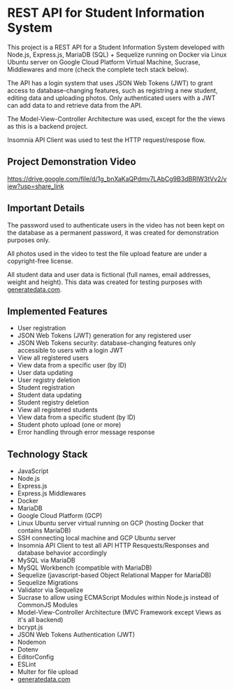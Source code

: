 # REST API for Student Information System

This project is a REST API for a Student Information System developed with Node.js, Express.js, MariaDB (SQL) + Sequelize running on Docker via Linux Ubuntu server on Google Cloud Platform Virtual Machine, Sucrase, Middlewares and more (check the complete tech stack below).

The API has a login system that uses JSON Web Tokens (JWT) to grant access to database-changing features, such as registring a new student, editing data and uploading photos. Only authenticated users with a JWT can add data to and retrieve data from the API.

The Model-View-Controller Architecture was used, except for the the views as this is a backend project.

Insomnia API Client was used to test the HTTP request/respose flow.

## Project Demonstration Video

https://drive.google.com/file/d/1g_bnXaKaQPdmv7LAbCg9B3dBRIW3tVv2/view?usp=share_link

## Important Details

The password used to authenticate users in the video has not been kept on the database as a permanent password, it was created for demonstration purposes only.

All photos used in the video to test the file upload feature are under a copyright-free license.

All student data and user data is fictional (full names, email addresses, weight and height). This data was created for testing purposes with [generatedata.com](https://generatedata.com/).

## Implemented Features

+ User registration
+ JSON Web Tokens (JWT) generation for any registered user
+ JSON Web Tokens security: database-changing features only accessible  to users with a login JWT
+ View all registered users
+ View data from a specific user (by ID)
+ User data updating
+ User registry deletion
+ Student registration
+ Student data updating
+ Student registry deletion
+ View all registered students
+ View data from a specific student  (by ID)
+ Student photo upload (one or more)
+ Error handling through error message response

## Technology Stack

+ JavaScript
+ Node.js
+ Express.js
+ Express.js Middlewares
+ Docker
+ MariaDB
+ Google Cloud Platform (GCP)
+ Linux Ubuntu server virtual running on GCP (hosting Docker that contains MariaDB)
+ SSH connecting local machine and GCP Ubuntu server
+ Insomnia API Client to test all API HTTP Resquests/Responses and database behavior accordingly
+ MySQL via MariaDB
+ MySQL Workbench (compatible with MariaDB)
+ Sequelize (javascript-based Object Relational Mapper for MariaDB)
+ Sequelize Migrations
+ Validator via Sequelize
+ Sucrase to allow using ECMAScript Modules within Node.js instead of CommonJS Modules
+ Model-View-Controller Architecture (MVC Framework except Views as it's all backend)
+ bcrypt.js
+ JSON Web Tokens Authentication (JWT)
+ Nodemon
+ Dotenv
+ EditorConfig
+ ESLint
+ Multer for file upload
+ [generatedata.com](https://generatedata.com/)
